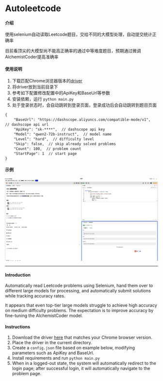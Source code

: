 # Autoleetcode


#### 介绍
使用selenium自动读取Leetcode题目，交给不同的大模型处理，自动提交统计正确率

目前看顶尖的大模型尚不能高正确率的通过中等难度题目，预期通过微调AlchemistCoder提高准确率

#### 使用说明
1. 下载匹配Chrome浏览器版本的[driver](https://googlechromelabs.github.io/chrome-for-testing/#stable)
2. 将driver放到当前目录下
3. 参考如下配置修改配置中的ApiKey和BaseUrl等参数
4. 安装依赖，运行 ```python main.py```
5. 处于登录状态时，会自动跳转到登录页面，登录成功后会自动跳转到题目页面
```json5
{
    "BaseUrl": "https://dashscope.aliyuncs.com/compatible-mode/v1",  // dashscope api url
    "ApiKey": "sk-****",  // dashscope api key
    "Model": "qwen2-72b-instruct",  // model name
    "Level": "hard",  // difficulty level
    "Skip": false,  // skip already solved problems
    "Count": 100,  // problem count
    "StartPage": 1  // start page
}
```

#### 示例

![demo](demo.jpg)

---
#### Introduction
Automatically read Leetcode problems using Selenium, hand them over to different large models for processing, and automatically submit solutions while tracking accuracy rates.

It appears that even top-tier large models struggle to achieve high accuracy on medium difficulty problems. The expectation is to improve accuracy by fine-tuning the AlchemistCoder model.

#### Instructions
1. Download the driver [here](https://googlechromelabs.github.io/chrome-for-testing/#stable) that matches your Chrome browser version.
2. Place the driver in the current directory.
3. Create a `config.json` file based on example below, modifying parameters such as ApiKey and BaseUrl.
4. Install requirements and run ```python main.py```
5. When in a logged-out state, the system will automatically redirect to the login page; after successful login, it will automatically navigate to the problem page.


